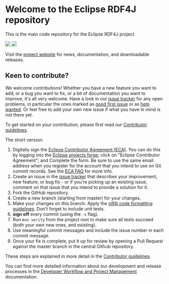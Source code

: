 # Welcome to the Eclipse RDF4J repository

This is the main code repository for the Eclipse RDF4J project. 

![](https://github.com/eclipse/rdf4j/workflows/master%20status/badge.svg)
![](https://github.com/eclipse/rdf4j/workflows/develop%20status/badge.svg)

Visit the [project website](https://rdf4j.org/) for news, documentation, and downloadable releases.

## Keen to contribute?

We welcome contributions! Whether you have a new feature you want to add, or a bug you want to fix, or a bit of documentation you want to improve, it's all very welcome. Have a look in our [issue tracker](https://github.com/eclipse/rdf4j/issues) for any open problems, in particular the ones marked as [good first issue](https://github.com/eclipse/rdf4j/issues?q=is%3Aopen+is%3Aissue+label%3A%22good+first+issue%22) or as [help wanted](https://github.com/eclipse/rdf4j/issues?q=is%3Aopen+is%3Aissue+label%3A%22help+wanted%22). Or feel free to add your own new issue if what you have in mind is not there yet.

To get started on your contribution, please first read our [Contributor
guidelines](https://github.com/eclipse/rdf4j/blob/master/.github/CONTRIBUTING.md).

The short version:

1. Digitally sign the [Eclipse Contributor Agreement (ECA)](https://www.eclipse.org/legal/ECA.php). You can do this by logging into the [Eclipse projects forge](http://www.eclipse.org/contribute/cla); click on "Eclipse Contributor Agreement"; and Complete the form. Be sure to use the same email address when you register for the account that you intend to use on Git commit records. See the [ECA FAQ](https://www.eclipse.org/legal/ecafaq.php) for more info. 
2. Create an issue in the [issue tracker](https://github.com/eclipse/rdf4j/issues) that describes your improvement, new feature, or bug fix - or if you're picking up an existing issue, comment on that issue that you intend to provide a solution for it.
3. Fork the GitHub repository.
4. Create a new branch (starting from master) for your changes. 
5. Make your changes on this branch. Apply the [rdf4j code formatting guidelines](https://github.com/eclipse/rdf4j/blob/master/.github/CONTRIBUTING.md#code-formatting). Don't forget to include unit tests.
6. **sign off** every commit (using the `-s` flag).
7. Run `mvn verify` from the project root to make sure all tests succeed (both your own new ones, and existing).
8. Use meaningful commit messages and include the issue number in each commit message.
9. Once your fix is complete, put it up for review by opening a Pull Request against the master branch in the central Github repository.

These steps are explained in more detail in the [Contributor
guidelines](https://github.com/eclipse/rdf4j/blob/master/.github/CONTRIBUTING.md).

You can find more detailed information about our development and release processes in the [Developer Workflow and Project Management](https://rdf4j.org/documentation/developer/) documentation.
